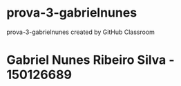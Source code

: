 # prova-3-gabrielnunes
prova-3-gabrielnunes created by GitHub Classroom
# Gabriel Nunes Ribeiro Silva - 150126689
